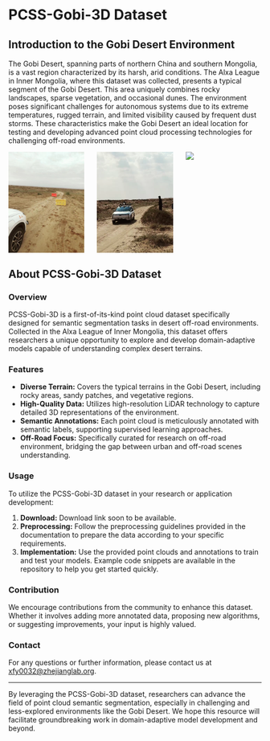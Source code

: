 
# PCSS-Gobi-3D Dataset

## Introduction to the Gobi Desert Environment

The Gobi Desert, spanning parts of northern China and southern Mongolia, is a vast region characterized by its harsh, arid conditions. The Alxa League in Inner Mongolia, where this dataset was collected, presents a typical segment of the Gobi Desert. This area uniquely combines rocky landscapes, sparse vegetation, and occasional dunes. The environment poses significant challenges for autonomous systems due to its extreme temperatures, rugged terrain, and limited visibility caused by frequent dust storms. These characteristics make the Gobi Desert an ideal location for testing and developing advanced point cloud processing technologies for challenging off-road environments.

<div style="display: flex; justify-content: space-between;">
   <img src="./fig/fig1.png" width="30%">
   <img src="./fig/fig2.png" width="30%">
   <img src="./fig/fig3.png" width="30%">
</div>

## About PCSS-Gobi-3D Dataset

### Overview
PCSS-Gobi-3D is a first-of-its-kind point cloud dataset specifically designed for semantic segmentation tasks in desert off-road environments. Collected in the Alxa League of Inner Mongolia, this dataset offers researchers a unique opportunity to explore and develop domain-adaptive models capable of understanding complex desert terrains.


### Features
- **Diverse Terrain:** Covers the typical terrains in the Gobi Desert, including rocky areas, sandy patches, and vegetative regions.
- **High-Quality Data:** Utilizes high-resolution LiDAR technology to capture detailed 3D representations of the environment.
- **Semantic Annotations:** Each point cloud is meticulously annotated with semantic labels, supporting supervised learning approaches.
- **Off-Road Focus:** Specifically curated for research on off-road environment, bridging the gap between urban and off-road scenes understanding.


### Usage
To utilize the PCSS-Gobi-3D dataset in your research or application development:
1. **Download:** Download link soon to be available.
2. **Preprocessing:** Follow the preprocessing guidelines provided in the documentation to prepare the data according to your specific requirements.
3. **Implementation:** Use the provided point clouds and annotations to train and test your models. Example code snippets are available in the repository to help you get started quickly.



### Contribution
We encourage contributions from the community to enhance this dataset. Whether it involves adding more annotated data, proposing new algorithms, or suggesting improvements, your input is highly valued.

### Contact
For any questions or further information, please contact us at xfy0032@zhejianglab.org.

---

By leveraging the PCSS-Gobi-3D dataset, researchers can advance the field of point cloud semantic segmentation, especially in challenging and less-explored environments like the Gobi Desert. We hope this resource will facilitate groundbreaking work in domain-adaptive model development and beyond.
